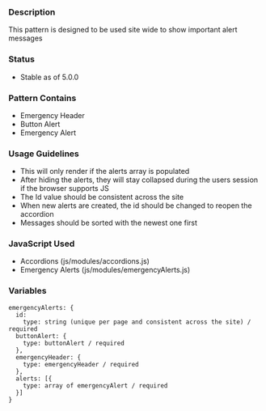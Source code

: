 ### Description
This pattern is designed to be used site wide to show important alert messages 


### Status
* Stable as of 5.0.0


### Pattern Contains
* Emergency Header
* Button Alert
* Emergency Alert

### Usage Guidelines 
  * This will only render if the alerts array is populated
  * After hiding the alerts, they will stay collapsed during the users session if the browser supports JS
  * The Id value should be consistent across the site
  * When new alerts are created, the id should be changed to reopen the accordion
  * Messages should be sorted with the newest one first

### JavaScript Used
* Accordions (js/modules/accordions.js)
* Emergency Alerts (js/modules/emergencyAlerts.js)

### Variables
~~~
emergencyAlerts: {
  id: 
    type: string (unique per page and consistent across the site) / required
  buttonAlert: {
    type: buttonAlert / required
  },
  emergencyHeader: {
    type: emergencyHeader / required
  },
  alerts: [{
    type: array of emergencyAlert / required
  }]
}
~~~
